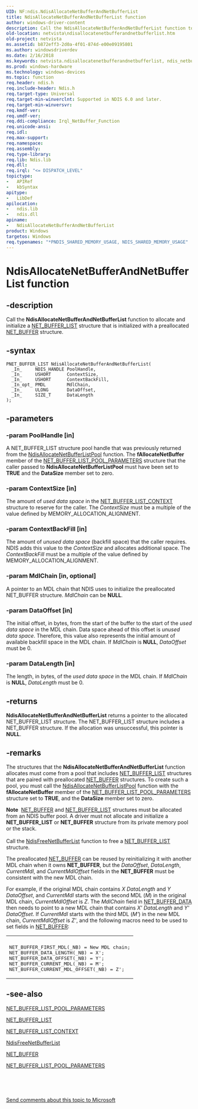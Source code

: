 ```yaml
---
UID: NF:ndis.NdisAllocateNetBufferAndNetBufferList
title: NdisAllocateNetBufferAndNetBufferList function
author: windows-driver-content
description: Call the NdisAllocateNetBufferAndNetBufferList function to allocate and initialize a NET_BUFFER_LIST structure that is initialized with a preallocated NET_BUFFER structure.
old-location: netvista\ndisallocatenetbufferandnetbufferlist.htm
old-project: netvista
ms.assetid: b872eff3-2d0a-4f01-874d-e00e09195801
ms.author: windowsdriverdev
ms.date: 2/16/2018
ms.keywords: netvista.ndisallocatenetbufferandnetbufferlist, ndis_netbuf_functions_ref_47bf06b7-b76e-42a0-bf16-b3942fde8eb9.xml, NdisAllocateNetBufferAndNetBufferList function [Network Drivers Starting with Windows Vista], NdisAllocateNetBufferAndNetBufferList, ndis/NdisAllocateNetBufferAndNetBufferList
ms.prod: windows-hardware
ms.technology: windows-devices
ms.topic: function
req.header: ndis.h
req.include-header: Ndis.h
req.target-type: Universal
req.target-min-winverclnt: Supported in NDIS 6.0 and later.
req.target-min-winversvr: 
req.kmdf-ver: 
req.umdf-ver: 
req.ddi-compliance: Irql_NetBuffer_Function
req.unicode-ansi: 
req.idl: 
req.max-support: 
req.namespace: 
req.assembly: 
req.type-library: 
req.lib: Ndis.lib
req.dll: 
req.irql: "<= DISPATCH_LEVEL"
topictype:
-	APIRef
-	kbSyntax
apitype:
-	LibDef
apilocation:
-	ndis.lib
-	ndis.dll
apiname:
-	NdisAllocateNetBufferAndNetBufferList
product: Windows
targetos: Windows
req.typenames: "*PNDIS_SHARED_MEMORY_USAGE, NDIS_SHARED_MEMORY_USAGE"
---
```


# NdisAllocateNetBufferAndNetBufferList function


## -description


Call the 
  <b>NdisAllocateNetBufferAndNetBufferList</b> function to allocate and initialize a 
  <a href="..\ndis\ns-ndis-_net_buffer_list.md">NET_BUFFER_LIST</a> structure that is initialized
  with a preallocated 
  <a href="..\ndis\ns-ndis-_net_buffer.md">NET_BUFFER</a> structure.


## -syntax


````
PNET_BUFFER_LIST NdisAllocateNetBufferAndNetBufferList(
  _In_     NDIS_HANDLE PoolHandle,
  _In_     USHORT      ContextSize,
  _In_     USHORT      ContextBackFill,
  _In_opt_ PMDL        MdlChain,
  _In_     ULONG       DataOffset,
  _In_     SIZE_T      DataLength
);
````


## -parameters




### -param PoolHandle [in]

A NET_BUFFER_LIST structure pool handle that was previously returned from the 
     <a href="..\ndis\nf-ndis-ndisallocatenetbufferlistpool.md">
     NdisAllocateNetBufferListPool</a> function. The 
     <b>fAllocateNetBuffer</b> member of the 
     <a href="..\ndis\ns-ndis-_net_buffer_list_pool_parameters.md">NET_BUFFER_LIST_POOL_PARAMETERS</a> structure that the caller passed to 
     <b>NdisAllocateNetBufferListPool</b> must have been set to <b>TRUE</b> and the 
     <b>DataSize</b> member set to zero.


### -param ContextSize [in]

The amount of 
     <i>used data space</i> in the 
     <a href="..\ndis\ns-ndis-_net_buffer_list_context.md">NET_BUFFER_LIST_CONTEXT</a> structure
     to reserve for the caller. The 
     <i>ContextSize</i> must be a multiple of the value defined by MEMORY_ALLOCATION_ALIGNMENT.


### -param ContextBackFill [in]

The amount of 
     <i>unused data space</i> (backfill space) that the caller requires. NDIS adds this value to the 
     <i>ContextSize</i> and allocates additional space. The 
     <i>ContextBackFill</i> must be a multiple of the value defined by MEMORY_ALLOCATION_ALIGNMENT.


### -param MdlChain [in, optional]

A pointer to an MDL chain that NDIS uses to initialize the preallocated NET_BUFFER structure. 
     <i>MdlChain</i> can be <b>NULL</b>.


### -param DataOffset [in]

The initial offset, in bytes, from the start of the buffer to the start of the 
     <i>used data space</i> in the MDL chain. Data space ahead of this offset is 
     <i>unused data space</i>. Therefore, this value also represents the initial amount of available backfill
     space in the MDL chain. If 
     <i>MdlChain</i> is <b>NULL</b>, 
     <i>DataOffset</i> must be 0.


### -param DataLength [in]

The length, in bytes, of the 
     <i>used data space</i> in the MDL chain. If 
     <i>MdlChain</i> is <b>NULL</b>, 
     <i>DataLength</i> must be 0.


## -returns



<b>NdisAllocateNetBufferAndNetBufferList</b> returns a pointer to the allocated NET_BUFFER_LIST
     structure. The NET_BUFFER_LIST structure includes a NET_BUFFER structure. If the allocation was
     unsuccessful, this pointer is <b>NULL</b>.




## -remarks



The structures that the 
    <b>NdisAllocateNetBufferAndNetBufferList</b> function allocates must come from a pool that includes 
    <a href="..\ndis\ns-ndis-_net_buffer_list.md">NET_BUFFER_LIST</a> structures that are paired
    with preallocated 
    <a href="..\ndis\ns-ndis-_net_buffer.md">NET_BUFFER</a> structures. To create such a pool, you
    must call the 
    <a href="..\ndis\nf-ndis-ndisallocatenetbufferlistpool.md">
    NdisAllocateNetBufferListPool</a> function with the 
    <b>fAllocateNetBuffer</b> member of the 
    <a href="..\ndis\ns-ndis-_net_buffer_list_pool_parameters.md">NET_BUFFER_LIST_POOL_PARAMETERS</a> structure set to <b>TRUE</b>, and the 
    <b>DataSize</b> member set to zero.

<div class="alert"><b>Note</b>  <a href="..\ndis\ns-ndis-_net_buffer.md">NET_BUFFER</a> and 
    <a href="..\ndis\ns-ndis-_net_buffer_list.md">NET_BUFFER_LIST</a> structures must be allocated
    from an NDIS buffer pool. A driver must not allocate and initialize a <b>NET_BUFFER_LIST</b> or <b>NET_BUFFER</b>
    structure from its private memory pool or the stack.</div>
<div> </div>
Call the 
    <a href="..\ndis\nf-ndis-ndisfreenetbufferlist.md">NdisFreeNetBufferList</a> function to
    free a <a href="..\ndis\ns-ndis-_net_buffer_list.md">NET_BUFFER_LIST</a> structure.

The preallocated <a href="..\ndis\ns-ndis-_net_buffer.md">NET_BUFFER</a> can be reused by reinitializing it with another MDL chain when it owns
    <b>NET_BUFFER</b>, but the 
    <i>DataOffset</i>, 
    <i>DataLength</i>, 
    <i>CurrentMdl</i>, and 
    <i>CurrentMdlOffset</i> fields in the <b>NET_BUFFER</b> must be consistent with the new MDL chain.

For example, if the original MDL chain contains <i>X</i>
<i>DataLength</i> and <i>Y</i>
<i>DataOffset</i>, and 
    <i>CurrentMdl</i> starts with the second MDL (<i>M</i>) in the original MDL chain, 
    <i>CurrentMdlOffset</i> is <i>Z</i>. The 
    <i>MdlChain</i> field in <a href="..\ndis\ns-ndis-_net_buffer_data.md">NET_BUFFER_DATA</a> then needs to point to a new MDL chain that contains <i>X'</i>
<i>DataLength</i> and <i>Y'</i>
<i>DataOffset</i>. If 
    <i>CurrentMdl</i> starts with the third MDL (<i>M'</i>) in the new MDL chain, 
    <i>CurrentMdlOffset</i> is <i>Z'</i>, and the following macros need to be used to set fields in <a href="..\ndis\ns-ndis-_net_buffer.md">NET_BUFFER</a>:

<div class="code"><span codelanguage=""><table>
<tr>
<th></th>
</tr>
<tr>
<td>
<pre>NET_BUFFER_FIRST_MDL(_NB) = New MDL chain;
NET_BUFFER_DATA_LENGTH(_NB) = X';
NET_BUFFER_DATA_OFFSET(_NB) = Y';
NET_BUFFER_CURRENT_MDL(_NB) = M';
NET_BUFFER_CURRENT_MDL_OFFSET(_NB) = Z';</pre>
</td>
</tr>
</table></span></div>



## -see-also

<a href="..\ndis\ns-ndis-_net_buffer_list_pool_parameters.md">NET_BUFFER_LIST_POOL_PARAMETERS</a>



<a href="..\ndis\ns-ndis-_net_buffer_list.md">NET_BUFFER_LIST</a>



<a href="..\ndis\ns-ndis-_net_buffer_list_context.md">NET_BUFFER_LIST_CONTEXT</a>



<a href="..\ndis\nf-ndis-ndisfreenetbufferlist.md">NdisFreeNetBufferList</a>



<a href="..\ndis\ns-ndis-_net_buffer.md">NET_BUFFER</a>



<a href="..\ndis\ns-ndis-_net_buffer_list_pool_parameters.md">NET_BUFFER_LIST_POOL_PARAMETERS</a>



 

 

<a href="mailto:wsddocfb@microsoft.com?subject=Documentation%20feedback [netvista\netvista]:%20NdisAllocateNetBufferAndNetBufferList function%20 RELEASE:%20(2/16/2018)&amp;body=%0A%0APRIVACY STATEMENT%0A%0AWe use your feedback to improve the documentation. We don't use your email address for any other purpose, and we'll remove your email address from our system after the issue that you're reporting is fixed. While we're working to fix this issue, we might send you an email message to ask for more info. Later, we might also send you an email message to let you know that we've addressed your feedback.%0A%0AFor more info about Microsoft's privacy policy, see http://privacy.microsoft.com/en-us/default.aspx." title="Send comments about this topic to Microsoft">Send comments about this topic to Microsoft</a>

